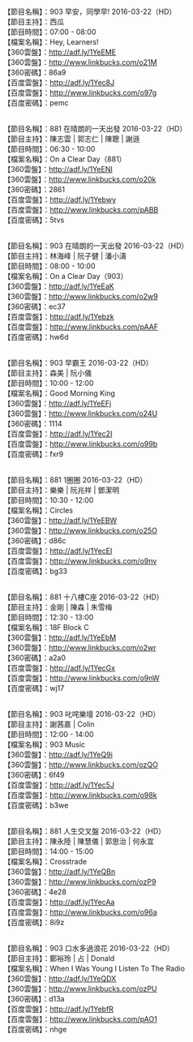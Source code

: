 <br>【節目名稱】：903 早安，同學早! 2016-03-22（HD）
<br>【節目主持】：西瓜
<br>【節目時間】：07:00 - 08:00
<br>【檔案名稱】：Hey, Learners!
<br>【360雲盤】：http://adf.ly/1YeEME
<br>【360雲盤】：http://www.linkbucks.com/o21M
<br>【360密碼】：86a9
<br>【百度雲盤】：http://adf.ly/1Yec8J
<br>【百度雲盤】：http://www.linkbucks.com/o97g
<br>【百度密碼】：pemc

<br>【節目名稱】：881 在晴朗的一天出發 2016-03-22（HD）
<br>【節目主持】：陳志雲 | 郭志仁 | 陳聰 | 謝遜
<br>【節目時間】：06:30 - 10:00
<br>【檔案名稱】：On a Clear Day（881）
<br>【360雲盤】：http://adf.ly/1YeENI
<br>【360雲盤】：http://www.linkbucks.com/o20k
<br>【360密碼】：2861
<br>【百度雲盤】：http://adf.ly/1Yebwy
<br>【百度雲盤】：http://www.linkbucks.com/pABB
<br>【百度密碼】：5tvs

<br>【節目名稱】：903 在晴朗的一天出發 2016-03-22（HD）
<br>【節目主持】：林海峰 | 阮子健 | 潘小濤
<br>【節目時間】：08:00 - 10:00
<br>【檔案名稱】：On a Clear Day（903）
<br>【360雲盤】：http://adf.ly/1YeEaK
<br>【360雲盤】：http://www.linkbucks.com/o2w9
<br>【360密碼】：ec37
<br>【百度雲盤】：http://adf.ly/1Yebzk
<br>【百度雲盤】：http://www.linkbucks.com/pAAF
<br>【百度密碼】：hw6d

<br>【節目名稱】：903 早霸王 2016-03-22（HD）
<br>【節目主持】：森美 | 阮小儀
<br>【節目時間】：10:00 - 12:00
<br>【檔案名稱】：Good Morning King
<br>【360雲盤】：http://adf.ly/1YeEFj
<br>【360雲盤】：http://www.linkbucks.com/o24U
<br>【360密碼】：1114
<br>【百度雲盤】：http://adf.ly/1Yec2I
<br>【百度雲盤】：http://www.linkbucks.com/o99b
<br>【百度密碼】：fxr9

<br>【節目名稱】：881 1圈圈 2016-03-22（HD）
<br>【節目主持】：樂樂 | 阮兆祥 | 鄧潔明
<br>【節目時間】：10:30 - 12:00
<br>【檔案名稱】：Circles
<br>【360雲盤】：http://adf.ly/1YeEBW
<br>【360雲盤】：http://www.linkbucks.com/o25O
<br>【360密碼】：d86c
<br>【百度雲盤】：http://adf.ly/1YecEI
<br>【百度雲盤】：http://www.linkbucks.com/o9nv
<br>【百度密碼】：bg33

<br>【節目名稱】：881 十八樓C座 2016-03-22（HD）
<br>【節目主持】：金剛 | 陳森 | 朱雪梅
<br>【節目時間】：12:30 - 13:00
<br>【檔案名稱】：18F Block C
<br>【360雲盤】：http://adf.ly/1YeEbM
<br>【360雲盤】：http://www.linkbucks.com/o2wr
<br>【360密碼】：a2a0
<br>【百度雲盤】：http://adf.ly/1YecGx
<br>【百度雲盤】：http://www.linkbucks.com/o9nW
<br>【百度密碼】：wj17

<br>【節目名稱】：903 叱咤樂壇 2016-03-22（HD）
<br>【節目主持】：謝茜嘉 | Colin
<br>【節目時間】：12:00 - 14:00
<br>【檔案名稱】：903 Music
<br>【360雲盤】：http://adf.ly/1YeQ9i
<br>【360雲盤】：http://www.linkbucks.com/ozQO
<br>【360密碼】：6f49
<br>【百度雲盤】：http://adf.ly/1Yec5J
<br>【百度雲盤】：http://www.linkbucks.com/o98k
<br>【百度密碼】：b3we

<br>【節目名稱】：881 人生交叉盤 2016-03-22（HD）
<br>【節目主持】：陳永陸 | 陳慧儀 | 郭思治 | 何永宜
<br>【節目時間】：14:00 - 15:00
<br>【檔案名稱】：Crosstrade
<br>【360雲盤】：http://adf.ly/1YeQBn
<br>【360雲盤】：http://www.linkbucks.com/ozP9
<br>【360密碼】：4e28
<br>【百度雲盤】：http://adf.ly/1YecAa
<br>【百度雲盤】：http://www.linkbucks.com/o96a
<br>【百度密碼】：8i9z

<br>【節目名稱】：903 口水多過浪花 2016-03-22（HD）
<br>【節目主持】：鄭裕玲 | 占 | Donald
<br>【檔案名稱】：When I Was Young I Listen To The Radio
<br>【360雲盤】：http://adf.ly/1YeQDX
<br>【360雲盤】：http://www.linkbucks.com/ozPU
<br>【360密碼】：d13a
<br>【百度雲盤】：http://adf.ly/1YebfR
<br>【百度雲盤】：http://www.linkbucks.com/pAO1
<br>【百度密碼】：nhge
